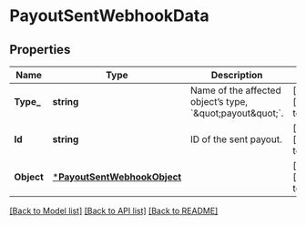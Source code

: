 # PayoutSentWebhookData

## Properties

 Name       | Type                                                       | Description                                                           | Notes                        
------------|------------------------------------------------------------|-----------------------------------------------------------------------|------------------------------
 **Type_**  | **string**                                                 | Name of the affected object’s type, &#x60;\&quot;payout\&quot;&#x60;. | [optional] [default to null] 
 **Id**     | **string**                                                 | ID of the sent payout.                                                | [optional] [default to null] 
 **Object** | [***PayoutSentWebhookObject**](PayoutSentWebhookObject.md) |                                                                       | [optional] [default to null] 

[[Back to Model list]](../README.md#documentation-for-models) [[Back to API list]](../README.md#documentation-for-api-endpoints) [[Back to README]](../README.md)

